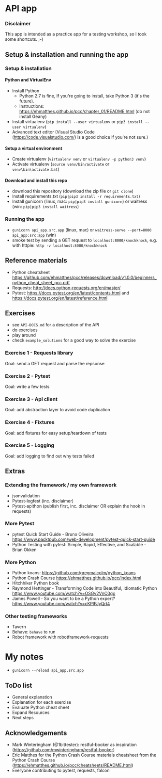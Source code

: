 # API app

### Disclaimer
This app is intended as a practice app for a testing workshop, so I took some shortcuts. ;-)

## Setup & installation and running the app

### Setup & installation

#### Python and VirtualEnv
- Install Python
    - Python 2.7 is fine, If you're going to install, take Python 3 (it's the future).
    - Instructions: https://ehmatthes.github.io/pcc/chapter_01/README.html (do not install Geany)
- Install virtualenv (`pip install --user virtualenv` or `pip3 install --user virtualenv`)
- Advanced text editor (Visual Studio Code (https://code.visualstudio.com/) is a good choice if you're not sure.)

#### Setup a virtual environment
- Create virtualenv (`virtualenv venv` or `virtualenv -p python3 venv`)
- Activate virtualenv (`source venv/bin/activate` or `venv\bin\activate.bat`)

#### Download and install this repo
- download this repository (download the zip file or `git clone`)
- Install requirements.txt (`pip|pip3 install -r requirements.txt`)
- Install gunicorn (linux, mac: `pip|pip3 install gunicorn`) or waitress (win: `pip|pip3 install waitress`)

### Running the app
- `gunicorn api_app.src.app` (linux, mac) or `waitress-serve --port=8000 api_app:src:app` (win)
- smoke test by sending a GET request to `localhost:8000/knockknock`, e.g. with httpie: `http -v localhost:8000/knockknock`


## Reference materials
- Python cheatsheet https://github.com/ehmatthes/pcc/releases/download/v1.0.0/beginners_python_cheat_sheet_pcc.pdf
- Requests: http://docs.python-requests.org/en/master/
- Pytest: https://docs.pytest.org/en/latest/contents.html and https://docs.pytest.org/en/latest/reference.html


## Exercises
- see `API-DOCS.md` for a description of the API
- do exercises
- play around
- check `example_solutions` for a good way to solve the exercise

### Exercise 1 - Requests library
Goal: send a GET request and parse the repsonse

### Exercise 2 - Pytest
Goal: write a few tests

### Exercise 3 - Api client
Goal: add abstraction layer to avoid code duplication

### Exercise 4 - Fixtures
Goal: add fixtures for easy setup/teardown of tests

### Exercise 5 - Logging
Goal: add logging to find out why tests failed 


## Extras

### Extending the framework / my own framework
- jsonvalidation
- Pytest-logfest (inc. disclaimer)
- Pytest-apithon (publish first, inc. disclaimer OR explain the hook in requests)

### More Pytest
- pytest Quick Start Guide - Bruno Oliveira https://www.packtpub.com/web-development/pytest-quick-start-guide
- Python Testing with pytest: Simple, Rapid, Effective, and Scalable - Brian Okken

### More Python
- Python koans: https://github.com/gregmalcolm/python_koans
- Python Crash Course https://ehmatthes.github.io/pcc/index.html
- Hitchhiker Python book
- Raymond Hettinger - Transforming Code into Beautiful, Idiomatic Python https://www.youtube.com/watch?v=OSGv2VnC0go
- James Powell - So you want to be a Python expert? https://www.youtube.com/watch?v=cKPlPJyQrt4

### Other testing frameworks
- Tavern
- Behave: `behave` to run
- Robot framework with robotframework-requests




# My notes
- `gunicorn --reload api_app.src.app`

## ToDo list
- General explanation
- Explanation for each exercise
- Evaluate Python cheat sheet
- Expand Resources
- Next steps


## Acknowledgements
- Mark Winteringham (@1bittester): restful-booker as inspiration (https://github.com/mwinteringham/restful-booker)
- Eric Matthes for the Python Crash Course materials cheatsheet from the Python Crash Course (https://ehmatthes.github.io/pcc/cheatsheets/README.html)
- Everyone contributing to pytest, requests, falcon
